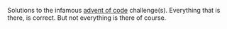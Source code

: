 Solutions to the infamous [advent of code](https://adventofcode.com/2022) challenge(s). Everything that is there, is correct. But not everything is there of course.
